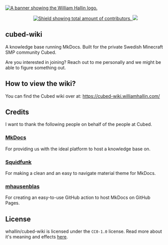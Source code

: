 <!-- HEADER -->
<a href="https://williamhallin.com"><img src="https://raw.githubusercontent.com/whallin/whallin/master/img_header.png" alt="A banner showing the William Hallin logo."></a>

<!-- SHIELDS -->
<p align=center>
  <a href="https://github.com/whallin/cubed-wiki/graphs/contributors">
    <img src="https://img.shields.io/github/contributors/whallin/cubed-wiki.svg?style=for-the-badge&color=brightgreen" alt="Shield showing total amount of contributors.">
  </a>
  <img src="https://badges.pufler.dev/visits/whallin/cubed-wiki?style=for-the-badge">
</p>

<!-- ABOUT -->
## cubed-wiki
A knowledge base running MkDocs. Built for the private Swedish Minecraft SMP community Cubed. 

Are you interested in joining? Reach out to me personally and we might be able to figure something out.

<!-- ACCESS -->
## How to view the wiki?
You can find the Cubed wiki over at: https://cubed-wiki.williamhallin.com/

<!-- CREDITS -->
## Credits
I want to thank the following people on behalf of the people at Cubed.

### [MkDocs](https://www.mkdocs.org/)
For providing us with the ideal platform to host a knowledge base on.

### [Squidfunk](https://squidfunk.github.io/mkdocs-material/)
For making a clean and an easy to navigate material theme for MkDocs.

### [mhausenblas](https://github.com/mhausenblas/mkdocs-deploy-gh-pages)
For creating an easy-to-use GitHub action to host MkDocs on GitHub Pages.

<!-- LICENSE -->
## License
whallin/cubed-wiki is licensed under the ``CC0-1.0`` license. Read more about it's meaning and effects [here](https://github.com/whallin/cubed-wiki/blob/main/LICENSE).
